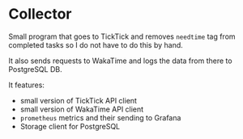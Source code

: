 # Collector

Small program that goes to TickTick and removes `needtime` tag from completed tasks so I do not have to do this by hand.

It also sends requests to WakaTime and logs the data from there to PostgreSQL DB.

It features:
- small version of TickTick API client
- small version of WakaTime API client
- `prometheus` metrics and their sending to Grafana
- Storage client for PostgreSQL
